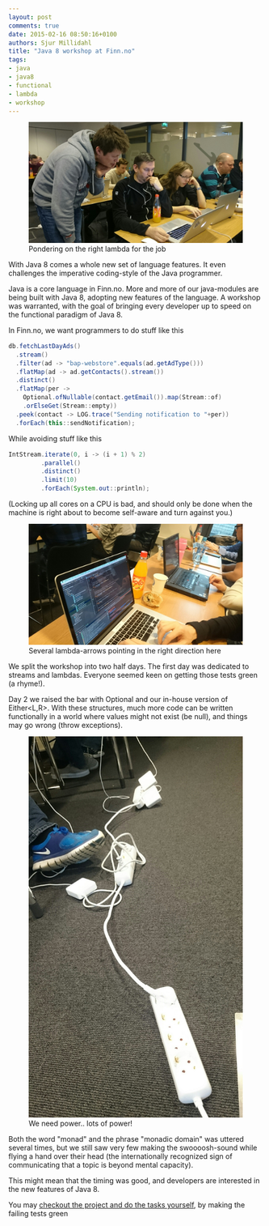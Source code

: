 ```yaml
---
layout: post
comments: true
date: 2015-02-16 08:50:16+0100
authors: Sjur Millidahl
title: "Java 8 workshop at Finn.no"
tags:
- java
- java8
- functional
- lambda
- workshop
---
```


<figure>
  <img src="/images/2015-02-06-java-8-workshopp-at-finnno/DSC_0091.JPG" alt="Pondering on the right lambda for the job" />
  <figcaption>Pondering on the right lambda for the job</figcaption>
</figure>

With Java 8 comes a whole new set of language features. It even challenges the imperative coding-style of the Java programmer.

Java is a core language in Finn.no. More and more of our java-modules are being built with Java 8, adopting new features of the language.
A workshop was warranted, with the goal of bringing every developer up to speed on the functional paradigm of Java 8.

In Finn.no, we want programmers to do stuff like this

```java
db.fetchLastDayAds()
  .stream()
  .filter(ad -> "bap-webstore".equals(ad.getAdType()))
  .flatMap(ad -> ad.getContacts().stream())
  .distinct()
  .flatMap(per -> 
    Optional.ofNullable(contact.getEmail()).map(Stream::of)
    .orElseGet(Stream::empty))
  .peek(contact -> LOG.trace("Sending notification to "+per))
  .forEach(this::sendNotification);
```

While avoiding stuff like this


```java
IntStream.iterate(0, i -> (i + 1) % 2)
         .parallel()
         .distinct()
         .limit(10)
         .forEach(System.out::println);
```
(Locking up all cores on a CPU is bad, and should only be done when the machine is right about to become self-aware and turn against you.)

<figure>
  <img src="/images/2015-02-06-java-8-workshopp-at-finnno/DSC_0092.JPG" alt="Several lambda-arrows pointing in the right direction here"/>
  <figcaption>Several lambda-arrows pointing in the right direction here</figcaption>
</figure>

We split the workshop into two half days. The first day was dedicated to streams and lambdas. Everyone seemed keen on getting those tests green (a rhyme!). 

Day 2 we raised the bar with Optional<T> and our in-house version of Either<L,R>. With these structures, much more code can be written functionally in a world where values might not exist (be null), and things may go wrong (throw exceptions). 

<figure>
  <img src="/images/2015-02-06-java-8-workshopp-at-finnno/DSC_0095.JPG" alt ="We need power.. lots of power!" />
  <figcaption>We need power.. lots of power!</figcaption>
</figure>

Both the word "monad" and the phrase "monadic domain" was uttered several times, but we still saw very few making the swoooosh-sound while flying a hand over their head (the internationally recognized sign of communicating that a topic is beyond mental capacity).

This might mean that the timing was good, and developers are interested in the new features of Java 8.

You may [checkout the project and do the tasks yourself](https://github.com/mariatsji/java8-workshop.git), by making the failing tests green


